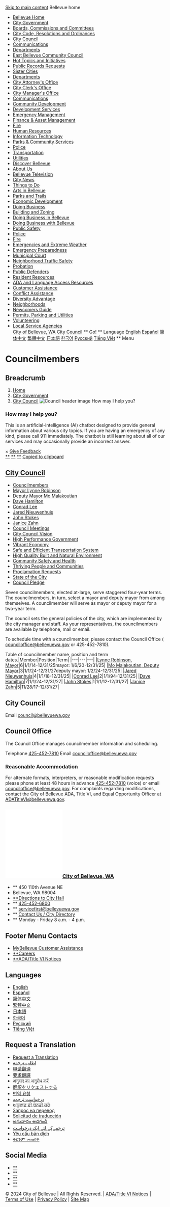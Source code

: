 [Skip to main content](https://bellevuewa.gov/city-government/city-council/councilmembers#main-content)  Bellevue home 

 *  [Bellevue Home](https://bellevuewa.gov/) 
 *  [City Government](https://bellevuewa.gov/city-government)  
   *  [Boards, Commissions and Committees](https://bellevuewa.gov/city-government/boards-commissions-and-committees) 
   *  [City Code, Resolutions and Ordinances](https://bellevuewa.gov/city-government/departments/development/codes-and-guidelines) 
   *  [City Council](https://bellevuewa.gov/city-government/city-council) 
   *  [Communications](https://bellevuewa.gov/city-government/departments/city-managers-office/communications) 
   *  [Departments](https://bellevuewa.gov/city-government/departments) 
   *  [East Bellevue Community Council](https://bellevuewa.gov/city-government/east-bellevue-community-council) 
   *  [Hot Topics and Initiatives](https://bellevuewa.gov/discover-bellevue/about-us/hot-topics-initiatives) 
   *  [Public Records Requests](https://bellevuewa.gov/city-government/Public-Records-Requests) 
   *  [Sister Cities](https://bellevuewa.gov/city-government/sister-cities)  
 *  [Departments](https://bellevuewa.gov/city-government/departments)  
   *  [City Attorney's Office](https://bellevuewa.gov/city-government/departments/city-attorneys-office) 
   *  [City Clerk's Office](https://bellevuewa.gov/city-government/departments/city-clerks-office) 
   *  [City Manager's Office](https://bellevuewa.gov/city-government/departments/city-managers-office) 
   *  [Communications](https://bellevuewa.gov/city-government/departments/city-managers-office/communications) 
   *  [Community Development](https://bellevuewa.gov/city-government/departments/community-development) 
   *  [Development Services](https://bellevuewa.gov/city-government/departments/development) 
   *  [Emergency Management](https://bellevuewa.gov/city-government/departments/fire/emergency-management) 
   *  [Finance & Asset Management](https://bellevuewa.gov/city-government/departments/finance) 
   *  [Fire](https://bellevuewa.gov/city-government/departments/fire) 
   *  [Human Resources](https://bellevuewa.gov/city-government/departments/human-resources) 
   *  [Information Technology](https://bellevuewa.gov/city-government/departments/ITD) 
   *  [Parks & Community Services](https://bellevuewa.gov/city-government/departments/parks) 
   *  [Police](https://bellevuewa.gov/city-government/departments/police) 
   *  [Transportation](https://bellevuewa.gov/city-government/departments/transportation) 
   *  [Utilities](https://bellevuewa.gov/city-government/departments/utilities)  
 *  [Discover Bellevue](https://bellevuewa.gov/discover-bellevue)  
   *  [About Us](https://bellevuewa.gov/discover-bellevue/about-us) 
   *  [Bellevue Television](https://bellevuewa.gov/city-government/departments/city-managers-office/communications/bellevue-television) 
   *  [City News](https://bellevuewa.gov/city-news) 
   *  [Things to Do](https://bellevuewa.gov/discover-bellevue/things-to-do) 
   *  [Arts in Bellevue](https://bellevuewa.gov/discover-bellevue/arts-in-bellevue) 
   *  [Parks and Trails](https://bellevuewa.gov/discover-bellevue/parks-and-trails-link) 
   *  [Economic Development](https://bellevuewa.gov/discover-bellevue/economic-development-link)  
 *  [Doing Business](https://bellevuewa.gov/doing-business)  
   *  [Building and Zoning](https://bellevuewa.gov/city-government/departments/development) 
   *  [Doing Business in Bellevue](https://bellevuewa.gov/city-government/departments/community-development/economic-development) 
   *  [Doing Business with Bellevue](https://bellevuewa.gov/doing-business/doing-business-with-bellevue)  
 *  [Public Safety](https://bellevuewa.gov/public-safety)  
   *  [Police](https://bellevuewa.gov/city-government/departments/police) 
   *  [Fire](https://bellevuewa.gov/city-government/departments/fire) 
   *  [Emergencies and Extreme Weather](https://bellevuewa.gov/city-government/departments/city-managers-office/communications/emergencies-and-extreme-weather) 
   *  [Emergency Preparedness](https://bellevuewa.gov/public-safety/emergency-preparedness) 
   *  [Municipal Court](https://bellevuewa.gov/public-safety/municipal-court) 
   *  [Neighborhood Traffic Safety](https://bellevuewa.gov/public-safety/neighborhood-traffic-safety) 
   *  [Probation](https://bellevuewa.gov/public-safety/probation) 
   *  [Public Defenders](https://bellevuewa.gov/city-government/departments/city-attorneys-office/apply-for-a-public-defender)  
 *  [Resident Resources](https://bellevuewa.gov/resident-resources)  
   *  [ADA and Language Access Resources](https://bellevuewa.gov/resident-resources/adatitle-vi-resources) 
   *  [Customer Assistance](https://bellevuewa.gov/city-government/departments/finance/mybellevue/customer-assistance) 
   *  [Conflict Assistance](https://bellevuewa.gov/city-government/departments/community-development/conflict-assistance) 
   *  [Diversity Advantage](https://bellevuewa.gov/city-government/departments/city-managers-office/diversity) 
   *  [Neighborhoods](https://bellevuewa.gov/city-government/departments/community-development) 
   *  [Newcomers Guide](https://bellevuewa.gov/resident-resources/newcomers-guide) 
   *  [Permits, Parking and Utilities](https://bellevuewa.gov/resident-resources/permits-parking-utilities) 
   *  [Volunteering](https://bellevuewa.gov/volunteering) 
   *  [Local Service Agencies](https://bellevuewa.gov/city-government/departments/parks/community-services/human-services/local-service-agencies)  
  [City of Bellevue, WA](https://bellevuewa.gov/)  [City Council](https://bellevuewa.gov/city-government/city-council)   ** Go!  **  Language  [English](https://bellevuewa.gov)  [Español](https://bellevuewa.gov/es/welcome)  [简体中文](https://bellevuewa.gov/zh-hans/welcome)  [繁體中文](https://bellevuewa.gov/zh-hant/welcome)  [日本語](https://bellevuewa.gov/ja/welcome)  [한국어](https://bellevuewa.gov/ko/welcome)  [Pусский](https://bellevuewa.gov/ru/welcome)  [Tiếng Việt](https://bellevuewa.gov/vi/welcome)   **  Menu 

#  Councilmembers 

## Breadcrumb

 1.  [Home](https://bellevuewa.gov/) 
 1.  [City Government](https://bellevuewa.gov/city-government) 
 1.  [City Council](https://bellevuewa.gov/city-government/city-council) 
  ![Council header image](images/dcdf985af77eac8fb6722d90f57e1e9c6bf533c4ab6b0e77fe032ae805679706.JPG?h=e42cde40&itok=oTNuWBmO)  How may I help you? 

### How may I help you?

This is an artificial-intelligence (AI) chatbot designed to provide general information about various city topics. If you are having an emergency of any kind, please call 911 immediately. The chatbot is still learning about all of our services and may occasionally provide an incorrect answer.

 ×  [Give Feedback](https://bellevuewa.gov/mybellevue-chatbot-feedback)  
 [**](https://bellevuewa.gov/city-government/city-council/councilmembers#) 
 [**](https://bellevuewa.gov/city-government/city-council/councilmembers#) 
 [**](https://bellevuewa.gov/city-government/city-council/councilmembers#)   [](https://www.facebook.com/sharer/sharer.php?u=https://bellevuewa.gov/city-government/city-council/councilmembers&title=Councilmembers)  [](https://twitter.com/intent/tweet?text=Councilmembers+https://bellevuewa.gov/city-government/city-council/councilmembers)  [](https://www.linkedin.com/sharing/share-offsite/?url=https://bellevuewa.gov/city-government/city-council/councilmembers)  [](mailto:?subject=Councilmembers&body=https://bellevuewa.gov/city-government/city-council/councilmembers)  [Copied to clipboard](https://bellevuewa.gov/city-government/city-council/councilmembers#)  

##  [City Council](https://bellevuewa.gov/city-government/city-council) 

 *  [Councilmembers](https://bellevuewa.gov/city-government/city-council/councilmembers) 
   *  [Mayor Lynne Robinson](https://bellevuewa.gov/city-government/city-council/councilmembers/lynne-robinson) 
   *  [Deputy Mayor Mo Malakoutian](https://bellevuewa.gov/city-government/city-council/councilmembers/mo-malakoutian) 
   *  [Dave Hamilton](https://bellevuewa.gov/city-government/city-council/councilmembers/dave-hamilton) 
   *  [Conrad Lee](https://bellevuewa.gov/city-government/city-council/councilmembers/conrad-lee) 
   *  [Jared Nieuwenhuis](https://bellevuewa.gov/city-government/city-council/councilmembers/jared-nieuwenhuis) 
   *  [John Stokes](https://bellevuewa.gov/city-government/city-council/councilmembers/john-stokes) 
   *  [Janice Zahn](https://bellevuewa.gov/city-government/city-council/councilmembers/janice-zahn) 
 *  [Council Meetings](https://bellevuewa.gov/city-government/city-council/council-meetings) 
 *  [City Council Vision](https://bellevuewa.gov/city-government/city-council/council-vision) 
   *  [High Performance Government](https://bellevuewa.gov/city-government/city-council/council-vision/high-performance-government) 
   *  [Vibrant Economy](https://bellevuewa.gov/city-government/city-council/council-vision/vibrant-economy) 
   *  [Safe and Efficient Transportation System](https://bellevuewa.gov/city-government/city-council/council-vision/safe-efficient-transportation-system) 
   *  [High Quality Built and Natural Environment](https://bellevuewa.gov/city-government/city-council/council-vision/high-quality-built-and-natural-environment) 
   *  [Community Safety and Health](https://bellevuewa.gov/city-government/city-council/council-vision/community-safety-health) 
   *  [Thriving People and Communities](https://bellevuewa.gov/city-government/city-council/council-vision/thriving-people-communities) 
 *  [Proclamation Requests](https://bellevuewa.gov/city-government/city-council/proclamation-requests) 
 *  [State of the City](https://bellevuewa.gov/city-government/city-council/state-of-the-city) 
 *  [Council Pledge](https://bellevuewa.gov/city-government/city-council/council-pledge) 
  []()  

Seven councilmembers, elected at-large, serve staggered four-year terms. The councilmembers, in turn, select a mayor and deputy mayor from among themselves. A councilmember will serve as mayor or deputy mayor for a two-year term.

The council sets the general policies of the city, which are implemented by the city manager and staff. As your representatives, the councilmembers are available by telephone, mail or email.

To schedule time with a councilmember, please contact the Council Office ( [counciloffice@bellevuewa.gov](mailto:counciloffice@bellevuewa.gov) or 425-452-7810). 

Table of councilmember name, position and term dates.|Member|Position|Term|
|---|---|---|
|[Lynne Robinson, Mayor](https://bellevuewa.gov/city-government/city-council/councilmembers/lynne-robinson)|6|1/1/14-12/31/25mayor: 1/6/20-12/31/25|
|[Mo Malakoutian, Deputy Mayor](https://bellevuewa.gov/city-government/city-council/councilmembers/mo-malakoutian)|3|1/1/24-12/31/27deputy mayor: 1/2/24-12/31/25|
|[Jared Nieuwenhuis](https://bellevuewa.gov/city-government/city-council/councilmembers/jared-nieuwenhuis)|4|1/1/18-12/31/25|
|[Conrad Lee](https://bellevuewa.gov/city-government/city-council/councilmembers/conrad-lee)|2|1/1/94-12/31/25|
|[Dave Hamilton](https://bellevuewa.gov/city-government/city-council/councilmembers/dave-hamilton)|7|1/1/24-12/31/27|
|[John Stokes](https://bellevuewa.gov/city-government/city-council/councilmembers/john-stokes/)|1|1/1/12-12/31/27|
|[Janice Zahn](https://bellevuewa.gov/city-government/city-council/councilmembers/janice-zahn/)|5|11/28/17-12/31/27|

 

## City Council

 Email  [council@bellevuewa.gov](mailto:council@bellevuewa.gov)  

## Council Office

 The Council Office manages councilmember information and scheduling.  

 Telephone  [425-452-7810](tel:425-452-7810)  Email  [counciloffice@bellevuewa.gov](mailto:counciloffice@bellevuewa.gov)  

### Reasonable Accommodation

For alternate formats, interpreters, or reasonable modification requests please phone at least 48 hours in advance [425-452-7810](tel:425-452-7810) (voice) or email [counciloffice@bellevuewa.gov](mailto:counciloffice@bellevuewa.gov). For complaints regarding modifications, contact the City of Bellevue ADA, Title VI, and Equal Opportunity Officer at [ADATitleVI@bellevuewa.gov](mailto:ADATitleVI@bellevuewa.gov).

###  [![City of Bellevue seal](images/74377e5d32a2f09fb052c62fc131e8fe6e7ef0f8d8aa4c99e59572a83e4e4122.png)City of Bellevue, WA](https://bellevuewa.gov/) 

 *  ** 450 110th Avenue NE
 * Bellevue, WA 98004
 *  [**Directions to City Hall](https://www.google.com/maps/place/Bellevue+City+Hall/@47.6144305,-122.1929512,18z) 
 *  **  [425-452-6800](tel:4254526800) 
 *  **  [servicefirst@bellevuewa.gov](mailto:servicefirst@bellevuewa.gov) 
 *  **  [Contact Us / City Directory](https://bellevuewa.gov/contact-us) 
 *  ** Monday - Friday 8 a.m. - 4 p.m.

## Footer Menu Contacts

 *  [MyBellevue Customer Assistance](https://bellevuewa.gov/city-government/departments/civic-services/mybellevue/customer-assistance/) 
 *  [**Careers](https://www.governmentjobs.com/careers/bellevuewa) 
 *  [**ADA/Title VI Notices](https://bellevuewa.gov/resident-resources/adatitle-vi-resources) 

## Languages

 *  [English](https://bellevuewa.gov) 
 *  [Español](https://bellevuewa.gov/es/welcome) 
 *  [简体中文](https://bellevuewa.gov/zh-hans/welcome) 
 *  [繁體中文](https://bellevuewa.gov/zh-hant/welcome) 
 *  [日本語](https://bellevuewa.gov/ja/welcome) 
 *  [한국어](https://bellevuewa.gov/ko/welcome) 
 *  [Pусский](https://bellevuewa.gov/ru/welcome) 
 *  [Tiếng Việt](https://bellevuewa.gov/vi/welcome) 

## Request a Translation

 *  [Request a Translation](https://bellevuewa.gov/request-translation) 
 *  [اطلب ترجمة](https://bellevuewa.gov/ar/atlb-trjmt) 
 *  [申请翻译](https://bellevuewa.gov/zh-hans/shenqingfanyi) 
 *  [要求翻譯](https://bellevuewa.gov/zh-hant/yaoqiufanyi) 
 *  [अनुवाद का अनुरोध करें](https://bellevuewa.gov/hi/anauvaada-kaa-anauraodha-karaen) 
 *  [翻訳をリクエストする](https://bellevuewa.gov/ja/fanyiworikuesutosuru) 
 *  [번역 요청](https://bellevuewa.gov/ko/beonyeog-yocheong) 
 *  [درخواست ترجمه](https://bellevuewa.gov/fa/drkhwast-trjmh) 
 *  [ਅਨੁਵਾਦ ਦੀ ਬੇਨਤੀ ਕਰੋ](https://bellevuewa.gov/pa/anauvaada-dai-baeenatai-karaoo) 
 *  [Запрос на перевод](https://bellevuewa.gov/ru/zapros-na-perevod) 
 *  [Solicitud de traducción](https://bellevuewa.gov/es/solicitud-de-traduccion) 
 *  [అనువాదం అడగండి](https://bellevuewa.gov/te/anauvaaadam-adagamdai) 
 *  [ترجمےکے لئے ایک درخواست](https://bellevuewa.gov/ur/trjmyky-lyy-ayk-drkhwast) 
 *  [Yêu cầu bản dịch](https://bellevuewa.gov/vi/yeu-cau-ban-dich) 
 *  [ትርጉም መጠየቅ](https://bellevuewa.gov/am/teregume-mathayaqe) 

## Social Media

 *  [**](https://www.facebook.com/bellevuewashington) 
 *  [**](https://www.instagram.com/cityofbellevuewa/) 
 *  [**](https://twitter.com/bellevuewa) 
 *  [**](https://www.youtube.com/channel/UCW22suSoHWumwarCbu3NkOg) 

© 2024 City of Bellevue | All Rights Reserved. | [ADA/Title VI Notices](https://bellevuewa.gov/resident-resources/adatitle-vi-resources) | [Terms of Use](https://bellevuewa.gov/terms-of-use) | [Privacy Policy](https://bellevuewa.gov/privacy-security) | [Site Map](https://bellevuewa.gov/sitemap)  

 